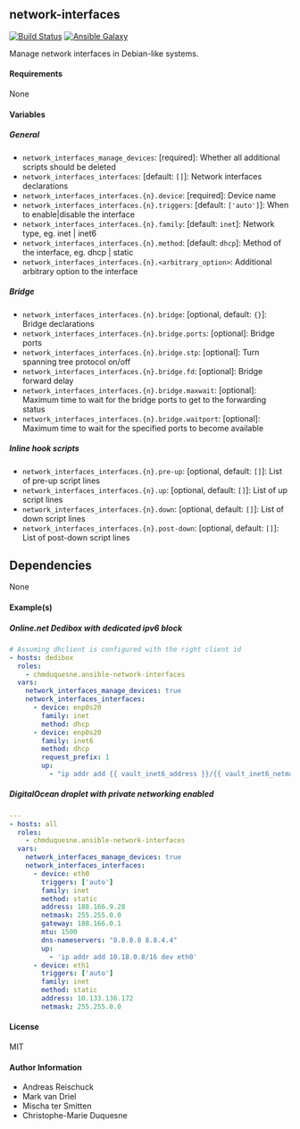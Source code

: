 ## network-interfaces

[![Build Status](https://travis-ci.org/chmduquesne/ansible-network-interfaces.svg?branch=master)](https://travis-ci.org/chmduquesne/ansible-network-interfaces) [![Ansible Galaxy](http://img.shields.io/badge/ansible--galaxy-ansible--network--interfaces-blue.svg)](https://galaxy.ansible.com/chmduquesne/ansible-network-interfaces)

Manage network interfaces in Debian-like systems.

#### Requirements

None

#### Variables

##### General

* `network_interfaces_manage_devices`: [required]: Whether all additional scripts should be deleted
* `network_interfaces_interfaces`: [default: `[]`]: Network interfaces declarations
* `network_interfaces_interfaces.{n}.device`: [required]: Device name
* `network_interfaces_interfaces.{n}.triggers`: [default: `['auto']`]: When to enable|disable the interface
* `network_interfaces_interfaces.{n}.family`: [default: `inet`]: Network type, eg. inet | inet6
* `network_interfaces_interfaces.{n}.method`: [default: `dhcp`]: Method of the interface, eg. dhcp | static
* `network_interfaces_interfaces.{n}.<arbitrary_option>`: Additional arbitrary option to the interface

##### Bridge

* `network_interfaces_interfaces.{n}.bridge`: [optional, default: `{}`]: Bridge declarations
* `network_interfaces_interfaces.{n}.bridge.ports`: [optional]: Bridge ports
* `network_interfaces_interfaces.{n}.bridge.stp`: [optional]: Turn spanning tree protocol on/off
* `network_interfaces_interfaces.{n}.bridge.fd`: [optional]: Bridge forward delay
* `network_interfaces_interfaces.{n}.bridge.maxwait`: [optional]: Maximum time to wait for the bridge ports to get to the forwarding status
* `network_interfaces_interfaces.{n}.bridge.waitport`: [optional]: Maximum time to wait for the specified ports to become available 

##### Inline hook scripts

* `network_interfaces_interfaces.{n}.pre-up`: [optional, default: `[]`]: List of pre-up script lines
* `network_interfaces_interfaces.{n}.up`: [optional, default: `[]`]: List of up script lines
* `network_interfaces_interfaces.{n}.down`: [optional, default: `[]`]: List of down script lines
* `network_interfaces_interfaces.{n}.post-down`: [optional, default: `[]`]: List of post-down script lines


## Dependencies

None

#### Example(s)

##### Online.net Dedibox with dedicated ipv6 block

```yaml
# Assuming dhclient is configured with the right client id
- hosts: dedibox
  roles:
    - chmduquesne.ansible-network-interfaces
  vars:
    network_interfaces_manage_devices: true
    network_interfaces_interfaces:
      - device: enp0s20
        family: inet
        method: dhcp
      - device: enp0s20
        family: inet6
        method: dhcp
        request_prefix: 1
        up:
          - "ip addr add {{ vault_inet6_address }}/{{ vault_inet6_netmask }} dev $IFACE"
```


##### DigitalOcean droplet with private networking enabled

```yaml
---
- hosts: all
  roles:
    - chmduquesne.ansible-network-interfaces
  vars:
    network_interfaces_manage_devices: true
    network_interfaces_interfaces:
      - device: eth0
        triggers: ['auto']
        family: inet
        method: static
        address: 188.166.9.28
        netmask: 255.255.0.0
        gateway: 188.166.0.1
        mtu: 1500
        dns-nameservers: "8.8.8.8 8.8.4.4"
        up:
          - 'ip addr add 10.18.0.8/16 dev eth0'
      - device: eth1
        triggers: ['auto']
        family: inet
        method: static
        address: 10.133.136.172
        netmask: 255.255.0.0
```

#### License

MIT

#### Author Information

* Andreas Reischuck
* Mark van Driel
* Mischa ter Smitten
* Christophe-Marie Duquesne
